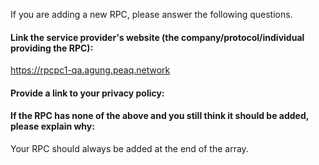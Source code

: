If you are adding a new RPC, please answer the following questions.

#### Link the service provider's website (the company/protocol/individual providing the RPC):
https://rpcpc1-qa.agung.peaq.network	

#### Provide a link to your privacy policy:


#### If the RPC has none of the above and you still think it should be added, please explain why:

Your RPC should always be added at the end of the array.
